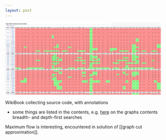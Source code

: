 ```yaml
---
layout: post
---
```

[![](https://github.com/lmmx/shots/blob/master/2016/Jul/algo-implementation.png)](https://en.wikibooks.org/wiki/Algorithm_Implementation/Index)

WikiBook collecting source code, with annotations

- some things are listed in the contents, e.g. [here](https://en.wikibooks.org/wiki/Algorithm_Implementation/Graphs) on the graphs contents breadth- and depth-first searches

Maximum flow is interesting, encountered in solution of [[graph cut approximation]].